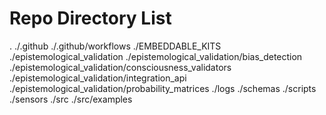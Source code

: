 # Repo Directory List
.
./.github
./.github/workflows
./EMBEDDABLE_KITS
./epistemological_validation
./epistemological_validation/bias_detection
./epistemological_validation/consciousness_validators
./epistemological_validation/integration_api
./epistemological_validation/probability_matrices
./logs
./schemas
./scripts
./sensors
./src
./src/examples
